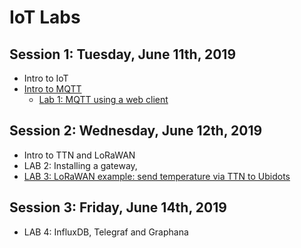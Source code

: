 # IoT Labs


## Session 1: Tuesday, June 11th, 2019
- Intro to IoT
- [Intro to MQTT](https://github.com/pmanzoni/KIC2019/blob/master/MQTT_v1.pdf)
	- [Lab 1: MQTT using a web client](https://hackmd.io/s/By13Gqc6N)

## Session 2: Wednesday, June 12th, 2019
- Intro to TTN and LoRaWAN
- LAB 2: Installing a gateway, 
- [LAB 3: LoRaWAN example: send temperature via TTN to Ubidots](https://hackmd.io/s/rkhDE9qaN)

## Session 3: Friday, June 14th, 2019
- LAB 4: InfluxDB, Telegraf and Graphana
